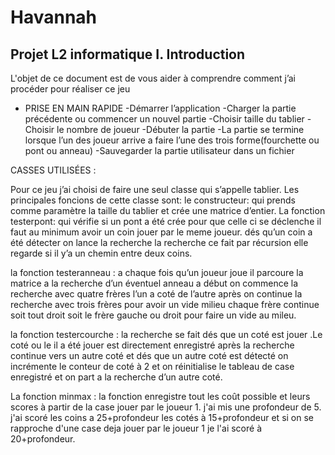 # Havannah
Projet L2 informatique
I. Introduction
--------------------------------------------------------------------------------
L'objet de ce document est de vous aider à comprendre comment j’ai procéder pour réaliser ce jeu

- PRISE EN MAIN RAPIDE
        -Démarrer l’application
        -Charger la partie précédente ou commencer un nouvel partie
        -Choisir taille du tablier
        -Choisir le nombre de joueur
        -Débuter la partie
        -La partie se termine lorsque l’un des joueur arrive a faire l’une des trois forme(fourchette ou pont ou anneau)
        -Sauvegarder la partie utilisateur dans un fichier



CASSES UTILISÉES :

   Pour ce jeu j’ai choisi de faire une seul classe qui s’appelle tablier.
Les principales foncions de cette classe sont:
le constructeur:
qui prends comme paramètre la taille du tablier et crée une matrice d’entier.
La fonction testerpont:
qui vérifie si un pont a été crée 
pour que celle ci se déclenche il faut au minimum avoir un coin jouer par le meme joueur.
dés qu’un coin a été détecter on lance la recherche 
la recherche ce fait par récursion  elle regarde si il y’a un chemin entre deux coins.

la fonction testeranneau :
a chaque fois qu’un joueur joue il parcoure la matrice a la recherche d’un éventuel anneau
a début on commence la recherche avec quatre frères l’un a coté de l’autre après on continue la recherche avec trois frères pour avoir un vide milieu
chaque frère continue soit tout droit soit le frère gauche ou droit pour faire un vide au mileu.



la fonction testercourche :
la recherche se fait dés que un coté est jouer .Le coté ou le il a été jouer est directement enregistré après la recherche continue vers un autre coté et dés que un autre coté est détecté  on incrémente le conteur de coté à 2 et on réinitialise le tableau de case enregistré et on part a la recherche d’un autre coté.


La fonction minmax :
la fonction enregistre tout les coût possible et leurs scores à partir de la case jouer par le joueur 1.
j'ai mis une profondeur de 5.
j'ai scoré les coins a 25+profondeur  les cotés à 15+profondeur et si on se rapproche d'une case deja jouer par le joueur 1 je l'ai scoré à 20+profondeur.

